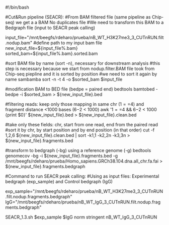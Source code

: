 
#!/bin/bash

#Cut&Run pipeline (SEACR):
#From BAM filtered file (same pipeline as Chip-seq) we get a a BAM No duplicates file
#We need to transform this BAM to a Bedgraph file (input to SEACR peak calling)


input_file="/mnt/beegfs/rdeharo/prueba/nB_WT_H3K27me3_3_CUTnRUN.filt.nodup.bam" #define path to my input bam file
new_input_file=${input_file%.bam}
sorted_bam=${input_file%.bam}.sorted.bam

#sort BAM file by name (sort -n), necessary for downstream analysis
#this step is necessary because we start from nodup.filter.BAM file took from Chip-seq piepline and it is sorted by position
#we need to sort it again by name
sambamba sort -n -t 4 -o $sorted_bam $input_file

#modification BAM to BED file (bedpe = paired end)
bedtools bamtobed -bedpe -i $sorted_bam > ${new_input_file}.bed

#filtering reads: keep only those mapping in same chr ($1==$4) and fragment distance <1000 bases ($6-$2 < 1000)
awk '$1==$4 && $6-$2 < 1000 {print $0}' ${new_input_file}.bed > ${new_input_file}.clean.bed

#take only these fields: chr, start from one read, end from the paired read
#sort it by chr, by start position and by end position (in that order)
cut -f 1,2,6 ${new_input_file}.clean.bed | sort -k1,1 -k2,2n -k3,3n > ${new_input_file}.fragments.bed

#transform to bedgraph (-bg) using a reference genome (-g)
bedtools genomecov -bg -i ${new_input_file}.fragments.bed -g /mnt/beegfs/rdeharo/prueba/Homo_sapiens.GRCh38.104.dna.all_chr.fa.fai > ${new_input_file}.fragments.bedgraph

#Command to run SEACR peak calling:
#Using as input files: Experimental bedgraph (exp_sample) and Control bedgraph (IgG)

exp_sample="/mnt/beegfs/rdeharo/prueba/nB_WT_H3K27me3_3_CUTnRUN.filt.nodup.fragments.bedgraph"
IgG="/mnt/beegfs/rdeharo/prueba/nB_WT_IgG_3_CUTnRUN.filt.nodup.fragments.bedgraph"

SEACR_1.3.sh $exp_sample $IgG norm stringent nB_WT_IgG_3_CUTnRUN
